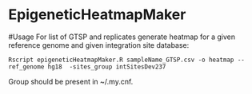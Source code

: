 # EpigeneticHeatmapMaker

#Usage
For list of GTSP and replicates generate heatmap
for a given reference genome and given integration site database:
```
Rscript epigeneticHeatmapMaker.R sampleName_GTSP.csv -o heatmap --ref_genome hg18  -sites_group intSitesDev237
```
Group should be present in ~/.my.cnf.
